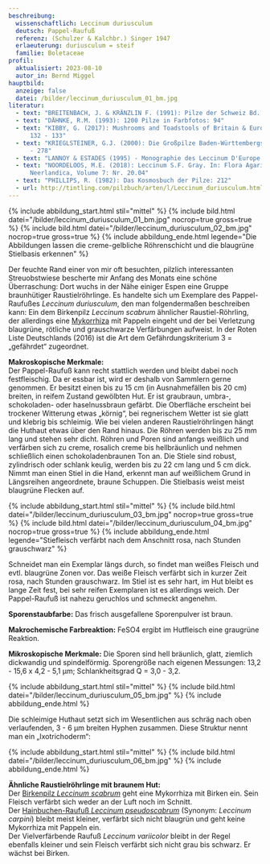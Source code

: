 ```yaml
---
beschreibung:
  wissenschaftlich: Leccinum duriusculum
  deutsch: Pappel-Raufuß
  referenz: (Schulzer & Kalchbr.) Singer 1947
  erlaeuterung: duriusculum = steif
  familie: Boletaceae
profil:
  aktualisiert: 2023-08-10
  autor_in: Bernd Miggel
hauptbild:
  anzeige: false
  datei: /bilder/leccinum_duriusculum_01_bm.jpg
literatur:
  - text: "BREITENBACH, J. & KRÄNZLIN F. (1991): Pilze der Schweiz Bd. 3: Nr. 32"
  - text: "DÄHNKE, R.M. (1993): 1200 Pilze in Farbfotos: 94"
  - text: "KIBBY, G. (2017): Mushrooms and Toadstools of Britain & Europe Vol. 1:
      132 - 133"
  - text: "KRIEGLSTEINER, G.J. (2000): Die Großpilze Baden-Württembergs, Bd. 2: 277
      - 278"
  - text: "LANNOY & ESTADES (1995) - Monographie des Leccinum D'Europe: 114 - 117"
  - text: "NOORDELOOS, M.E. (2018): Leccinum S.F. Gray. In: Flora Agaricina
      Neerlandica, Volume 7: Nr. 20.04"
  - text: "PHILLIPS, R. (1982): Das Kosmosbuch der Pilze: 212"
  - url: http://tintling.com/pilzbuch/arten/l/Leccinum_duriusculum.html
---
```

{% include abbildung_start.html stil="mittel" %}
{% include bild.html datei="/bilder/leccinum_duriusculum_01_bm.jpg" nocrop=true gross=true %}
{% include bild.html datei="/bilder/leccinum_duriusculum_02_bm.jpg" nocrop=true gross=true %}
{% include abbildung_ende.html legende="Die Abbildungen lassen die creme-gelbliche Röhrenschicht und die blaugrüne Stielbasis erkennen" %}

Der feuchte Rand einer von mir oft besuchten, pilzlich interessanten Streuobstwiese bescherte mir Anfang des Monats eine schöne Überraschung: Dort wuchs in der Nähe einiger Espen eine Gruppe braunhütiger Raustielröhrlinge. Es handelte sich um Exemplare des Pappel-Raufußes *Leccinum duriusculum*, den man folgendermaßen beschreiben kann: Ein dem Birkenpilz *Leccinum scabrum* ähnlicher Raustiel-Röhrling, der allerdings eine [Mykorrhiza](Mykorrhiza "Glossar") mit Pappeln eingeht und der bei Verletzung blaugrüne, rötliche und grauschwarze Verfärbungen aufweist. In der Roten Liste Deutschlands (2016) ist die Art dem Gefährdungskriterium 3 = „gefährdet“ zugeordnet.

**Makroskopische Merkmale:**\
Der Pappel-Raufuß kann recht stattlich werden und bleibt dabei noch festfleischig. Da er essbar ist, wird er deshalb von Sammlern gerne genommen. Er besitzt einen bis zu 15 cm (in Ausnahmefällen bis 20 cm) breiten, in reifem Zustand gewölbten Hut. Er ist graubraun, umbra-, schokoladen- oder haselnussbraun gefärbt. Die Oberfläche erscheint bei trockener Witterung etwas „körnig“, bei regnerischem Wetter ist sie glatt und klebrig bis schleimig. Wie bei vielen anderen Raustielröhrlingen hängt die Huthaut etwas über den Rand hinaus. Die Röhren werden bis zu 25 mm lang und stehen sehr dicht. Röhren und Poren sind anfangs weißlich und verfärben sich zu creme, rosalich creme bis hellbräunlich und nehmen schließlich einen schokoladenbraunen Ton an. Die Stiele sind robust, zylindrisch oder schlank keulig, werden bis zu 22 cm lang und 5 cm dick. Nimmt man einen Stiel in die Hand, erkennt man auf weißlichem Grund in Längsreihen angeordnete, braune Schuppen. Die Stielbasis weist meist blaugrüne Flecken auf.

{% include abbildung_start.html stil="mittel" %}
{% include bild.html datei="/bilder/leccinum_duriusculum_03_bm.jpg" nocrop=true gross=true %}
{% include bild.html datei="/bilder/leccinum_duriusculum_04_bm.jpg" nocrop=true gross=true %}
{% include abbildung_ende.html legende="Stiefleisch verfärbt nach dem Anschnitt rosa, nach Stunden grauschwarz" %}

Schneidet man ein Exemplar längs durch, so findet man weißes Fleisch und evtl. blaugrüne Zonen vor. Das weiße Fleisch verfärbt sich in kurzer Zeit rosa, nach Stunden grauschwarz. Im Stiel ist es sehr hart, im Hut bleibt es lange Zeit fest, bei sehr reifen Exemplaren ist es allerdings weich. Der Pappel-Raufuß ist nahezu geruchlos und schmeckt angenehm.
	
**Sporenstaubfarbe:** Das frisch ausgefallene Sporenpulver ist braun.

**Makrochemische Farbreaktion:** FeSO4 ergibt im Hutfleisch eine graugrüne Reaktion.

**Mikroskopische Merkmale:**
Die Sporen sind hell bräunlich, glatt, ziemlich dickwandig und spindelförmig. Sporengröße nach eigenen Messungen: 13,2 - 15,6 x 4,2 - 5,1 µm; Schlankheitsgrad Q = 3,0 - 3,2.

{% include abbildung_start.html stil="mittel" %}
{% include bild.html datei="/bilder/leccinum_duriusculum_05_bm.jpg" %}
{% include abbildung_ende.html %}

Die schleimige Huthaut setzt sich im Wesentlichen aus schräg nach oben verlaufenden, 3 - 6 µm breiten Hyphen zusammen. Diese Struktur nennt man ein „Ixotrichoderm“:

{% include abbildung_start.html stil="mittel" %}
{% include bild.html datei="/bilder/leccinum_duriusculum_06_bm.jpg" %}
{% include abbildung_ende.html %}

**Ähnliche Raustielröhrlinge mit braunem Hut:**\
Der [Birkenpilz *Leccinum scabrum*](/pilze/leccinum-scabrum-birken-raufuß-birkenpilz) geht eine Mykorrhiza mit Birken ein. Sein Fleisch verfärbt sich weder an der Luft noch im Schnitt.\
Der [Hainbuchen-Raufuß *Leccinum pseudoscabrum*](/pilze/leccinum-pseudoscabrum-hainbuchenraufuß) (Synonym: *Leccinum carpini*) bleibt meist kleiner, verfärbt sich nicht blaugrün und geht keine Mykorrhiza mit Pappeln ein.\
Der Vielverfärbende Raufuß *Leccinum variicolor* bleibt in der Regel ebenfalls kleiner und sein Fleisch verfärbt sich nicht grau bis schwarz. Er wächst bei Birken.